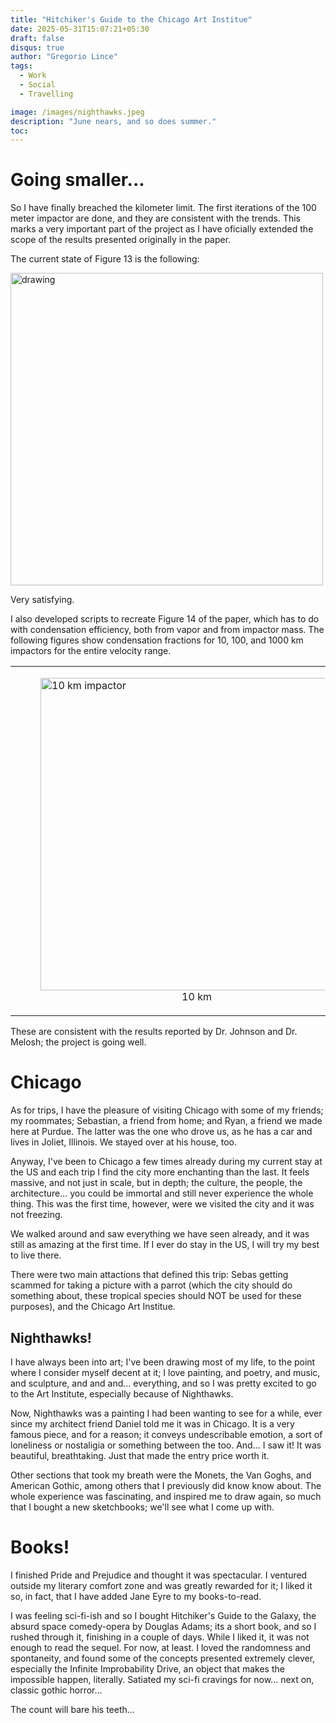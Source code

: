 ```yaml
---
title: "Hitchiker's Guide to the Chicago Art Institue"
date: 2025-05-31T15:07:21+05:30
draft: false 
disqus: true
author: "Gregorio Lince"
tags:
  - Work
  - Social
  - Travelling

image: /images/nighthawks.jpeg
description: "June nears, and so does summer."
toc:
---
```


# Going smaller...

So I have finally breached the kilometer limit. The first iterations of the 100 meter impactor are done, and they are consistent with the trends. This marks a very important part of the project as I have oficially extended the scope of the results presented originally in the paper. 

The current state of Figure 13 is the following:

<img src="/images/blog6.jpeg" alt="drawing" width="500"/>

Very satisfying.

I also developed scripts to recreate Figure 14 of the paper, which has to do with condensation efficiency, both from vapor and from impactor mass. The following figures show condensation fractions for 10, 100, and 1000 km impactors for the entire velocity range.

<table> 
  <tr> 
    <td>
      <figure>
        <img src="/images/Figure14_10km.png" alt="10 km impactor" width="500">
        <figcaption style="text-align: center;">10 km</figcaption>
      </figure>
    </td>
    <td>
      <figure>
        <img src="/images/Figure14_100km.png" alt="100 km impactor" width="500">
        <figcaption style="text-align: center;">100 km</figcaption>
      </figure>
    </td>
    <td>
      <figure>
        <img src="/images/Figure14_100km.png" alt="1000 km impactor" width="500">
        <figcaption style="text-align: center;">1000 km</figcaption>
      </figure>
    </td>
  </tr> 
</table>

These are consistent with the results reported by Dr. Johnson and Dr. Melosh; the project is going well. 

# Chicago

As for trips, I have the pleasure of visiting Chicago with some of my friends; my roommates; Sebastian, a friend from home; and Ryan, a friend we made here at Purdue. The latter was the one who drove us, as he has a car and lives in Joliet, Illinois. We stayed over at his house, too. 

Anyway, I've been to Chicago a few times already during my current stay at the US and each trip I find the city more enchanting than the last. It feels massive, and not just in scale, but in depth; the culture, the people, the architecture... you could be immortal and still never experience the whole thing. This was the first time, however, were we visited the city and it was not freezing. 

We walked around and saw everything we have seen already, and it was still as amazing at the first time. If I ever do stay in the US, I will try my best to live there. 

There were two main attactions that defined this trip: Sebas getting scammed for taking a picture with a parrot (which the city should do something about, these tropical species should NOT be used for these purposes), and the Chicago Art Institue.

## Nighthawks!

I have always been into art; I've been drawing most of my life, to the point where I consider myself decent at it; I love painting, and poetry, and music, and sculpture, and and and... everything, and so I was pretty excited to go to the Art Institute, especially because of Nighthawks.

Now, Nighthawks was a painting I had been wanting to see for a while, ever since my architect friend Daniel told me it was in Chicago. It is a very famous piece, and for a reason; it conveys undescribable emotion, a sort of loneliness or nostaligia or something between the too. And... I saw it! It was beautiful, breathtaking. Just that made the entry price worth it.

Other sections that took my breath were the Monets, the Van Goghs, and American Gothic, among others that I previously did know know about. The whole experience was fascinating, and inspired me to draw again, so much that I bought a new sketchbooks; we'll see what I come up with.

# Books!

I finished Pride and Prejudice and thought it was spectacular. I ventured outside my literary comfort zone and was greatly rewarded for it; I liked it so, in fact, that I have added Jane Eyre to my books-to-read.

I was feeling sci-fi-ish and so I bought Hitchiker's Guide to the Galaxy, the absurd space comedy-opera by Douglas Adams; its a short book, and so I rushed through it, finishing in a couple of days. While I liked it, it was not enough to read the sequel. For now, at least. I loved the randomness and spontaneity, and found some of the concepts presented extremely clever, especially the Infinite Improbability Drive, an object that makes the impossible happen, literally. Satiated my sci-fi cravings for now... next on, classic gothic horror...

The count will bare his teeth...